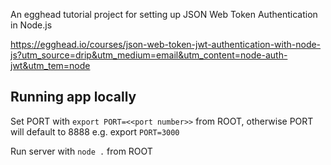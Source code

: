 An egghead tutorial project for setting up JSON Web Token Authentication in Node.js

https://egghead.io/courses/json-web-token-jwt-authentication-with-node-js?utm_source=drip&utm_medium=email&utm_content=node-auth-jwt&utm_tem=node

## Running app locally

Set PORT with `export PORT=<<port number>>` from ROOT, otherwise PORT will default to 8888
e.g. export `PORT=3000`

Run server with `node .` from ROOT
